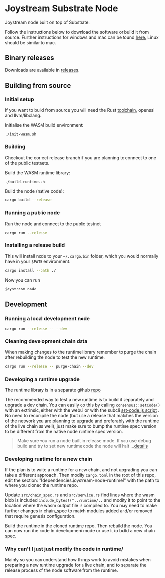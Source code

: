 # Joystream Substrate Node

Joystream node built on top of Substrate.

Follow the instructions below to download the software or build it from source. Further instructions for windows and mac can be found [here.](https://blog.joystream.org/sparta/)
Linux should be similar to mac.

##  Binary releases
Downloads are available in [releases](https://github.com/Joystream/substrate-node-joystream/releases).

## Building from source

### Initial setup
If you want to build from source you will need the Rust [toolchain](https://rustup.rs/), openssl and llvm/libclang.

Initialise the WASM build environment:

```bash
./init-wasm.sh
```

### Building
Checkout the correct release branch if you are planning to connect to one of the public testnets.

Build the WASM runtime library:
```bash
./build-runtime.sh
```

Build the node (native code):
```bash
cargo build --release
```

### Running a public node
Run the node and connect to the public testnet
```bash
cargo run --release
```

### Installing a release build
This will install node to your `~/.cargo/bin` folder, which you would normally have in your `$PATH` environment.

```bash
cargo install --path ./
```
Now you can run
```bash
joystream-node
```

## Development

### Running a local development node

```bash
cargo run --release -- --dev
```

### Cleaning development chain data
When making changes to the runtime library remember to purge the chain after rebuilding the node to test the new runtime.

```bash
cargo run --release -- purge-chain --dev
```

### Developing a runtime upgrade

The runtime library is in a separate github [repo](https://github.com/joystream/substrate-runtime-joystream)

The recommended way to test a new runtime is to build it separately and upgrade a dev chain. You can easily do this by calling `consensus::setCode()` with an extrinsic, either with the webui or with the subcli [set-code.js script](https://github.com/Joystream/subcli/blob/master/set-code.js) . No need to recompile the node (but use a release that matches the version of the network you are planning to upgrade and preferably with the runtime of the live chain as well), just make sure to bump the runtime spec version to be different from the native node runtime spec version.

> Make sure you run a node built in release mode. If you use debug build and try to set new runtime code the node will halt ...[details](https://github.com/paritytech/substrate/issues/1856)

### Developing runtime for a new chain
If the plan is to write a runtime for a new chain, and not upgrading you can take a different approach.
Then modify `Cargo.toml` in the root of this repo, edit the section: "[dependencies.joystream-node-runtime]" with the path to where you cloned the runtime repo.

Update `src/chain_spec.rs` and `src/service.rs` find lines where the wasm blob is included `include_bytes!("../runtime/..` and modify it to point to the location where the wasm output file is compiled to.
You may need to make further changes in chain_spec to match modules added and/or removed that require genesis configuration.

Build the runtime in the cloned runtime repo. Then rebuild the node. You can now run the node in development mode or use it to build a new chain spec.

### Why can't I just just modify the code in runtime/

Mainly so you can understand how things work to avoid mistakes when preparing a new runtime upgrade for a live chain, and to separate the release process of the node software from the runtime.
